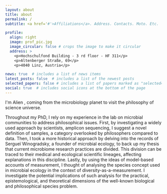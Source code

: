 ```yaml
---
layout: about
title: about
permalink: /
subtitle: <a href='#'>Affiliations</a>. Address. Contacts. Moto. Etc.

profile:
  align: right
  image: prof_pic.jpg
  image_circular: false # crops the image to make it circular
  address: >
    <p>Hochschulfond Building - 3 rd floor - HF 311</p>
    <p>Altenberger Straße, 69</p>
    <p>4040 Linz, Austria</p>

news: true  # includes a list of news items
latest_posts: false  # includes a list of the newest posts
selected_papers: false # includes a list of papers marked as "selected={true}"
social: true  # includes social icons at the bottom of the page
---
```


I'm Alien , coming from the microbiology planet to visit the philosophy of science universe.

Throughout my PhD, I rely on my experience in the lab on microbial communities to address philosophical issues. First, by investigating a widely used approach by scientists, amplicon sequencing, I suggest a novel definition of samples, a category overlooked by philosophers compared to data. Then, I took a more historical approach by delving into the records of Sergueï Winogradsky, a founder of microbial ecology, to back up my thesis that current microbiome research practices are divided. This division can be traced to their medical and ecological scientific lineages, affecting explanations in this discipline. Lastly, by using the ideas of model-based accounts of measurement, I thought of analysing the species concept used in microbial ecology in the context of diversity-as-a-measurement. I investigate the potential implications of such analysis for the practical, epistemological, and theoretical dimensions of the well-known biological and philosophical species problem.
